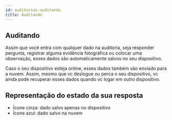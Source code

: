 ```yaml
---
id: auditorias-auditando
title: Auditando
---
```


## Auditando
Assim que você entra com qualquer dado na auditoria, seja responder pergunta, registrar alguma evidência fotográfica ou colocar uma observação, esses dados são automaticamente salvos no seu dispositivo. 

Caso o seu dispositivo esteja online, esses dados também são enviado para a nuvem. Assim, mesmo que vc deslogue ou perca o seu dispositivo, vc ainda pode recuperar esses dados quando vc logar em outro dispositivo.

## Representação do estado da sua resposta
- Ícone cinza: dado salvo apenas no dispositivo
- Ícone azul: dado salvo na nuvem